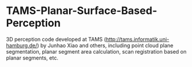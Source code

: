 TAMS-Planar-Surface-Based-Perception
====================================

3D perception code developed at TAMS (http://tams.informatik.uni-hamburg.de/) by Junhao Xiao and others, including point cloud plane segmentation, planar segment area calculation, scan registration based on planar segments, etc.